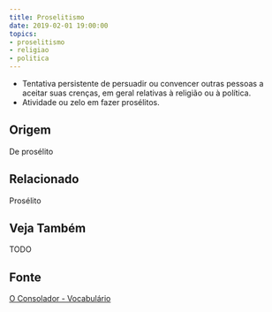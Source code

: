 ```yaml
---
title: Proselitismo
date: 2019-02-01 19:00:00
topics:
- proselitismo
- religiao
- politica
---
```


* Tentativa persistente de persuadir ou convencer outras pessoas a aceitar suas
  crenças, em geral relativas à religião ou à política.
* Atividade ou zelo em fazer prosélitos. 

## Origem
De prosélito

## Relacionado
Prosélito

## Veja Também
TODO

## Fonte
[O Consolador - Vocabulário](http://www.oconsolador.com.br/linkfixo/vocabulario/principal.html)
